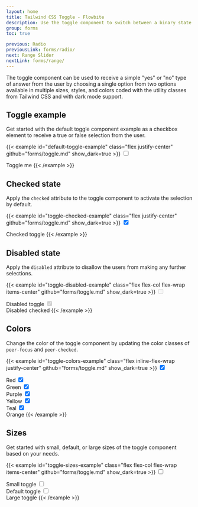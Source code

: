 ```yaml
---
layout: home
title: Tailwind CSS Toggle - Flowbite
description: Use the toggle component to switch between a binary state of true or false using a single click available in multiple sizes, variants, and colors
group: forms
toc: true

previous: Radio
previousLink: forms/radio/
next: Range Slider
nextLink: forms/range/
---
```


The toggle component can be used to receive a simple "yes" or "no" type of answer from the user by choosing a single option from two options available in multiple sizes, styles, and colors coded with the utility classes from Tailwind CSS and with dark mode support.

## Toggle example

Get started with the default toggle component example as a checkbox element to receive a true or false selection from the user.

{{< example id="default-toggle-example" class="flex justify-center" github="forms/toggle.md" show_dark=true >}}
<label class="inline-flex items-center cursor-pointer">
  <input type="checkbox" value="" class="sr-only peer">
  <div class="relative w-11 h-6 bg-gray-200 peer-focus:outline-none peer-focus:ring-4 peer-focus:ring-blue-300 dark:peer-focus:ring-blue-800 rounded-full peer dark:bg-gray-700 peer-checked:after:translate-x-full rtl:peer-checked:after:-translate-x-full peer-checked:after:border-white after:content-[''] after:absolute after:top-[2px] after:start-[2px] after:bg-white after:border-gray-300 after:border after:rounded-full after:h-5 after:w-5 after:transition-all dark:border-gray-600 peer-checked:bg-blue-600"></div>
  <span class="ms-3 text-sm font-medium text-gray-900 dark:text-gray-300">Toggle me</span>
</label>
{{< /example >}}

## Checked state

Apply the `checked` attribute to the toggle component to activate the selection by default.

{{< example id="toggle-checked-example" class="flex justify-center" github="forms/toggle.md" show_dark=true >}}
<label class="inline-flex items-center cursor-pointer">
  <input type="checkbox" value="" class="sr-only peer" checked>
  <div class="relative w-11 h-6 bg-gray-200 rounded-full peer peer-focus:ring-4 peer-focus:ring-blue-300 dark:peer-focus:ring-blue-800 dark:bg-gray-700 peer-checked:after:translate-x-full rtl:peer-checked:after:-translate-x-full peer-checked:after:border-white after:content-[''] after:absolute after:top-0.5 after:start-[2px] after:bg-white after:border-gray-300 after:border after:rounded-full after:h-5 after:w-5 after:transition-all dark:border-gray-600 peer-checked:bg-blue-600"></div>
  <span class="ms-3 text-sm font-medium text-gray-900 dark:text-gray-300">Checked toggle</span>
</label>
{{< /example >}}

## Disabled state

Apply the `disabled` attribute to disallow the users from making any further selections.

{{< example id="toggle-disabled-example" class="flex flex-col flex-wrap items-center" github="forms/toggle.md" show_dark=true >}}
<label class="inline-flex items-center mb-5 cursor-pointer">
  <input type="checkbox" value="" class="sr-only peer" disabled>
  <div class="relative w-11 h-6 bg-gray-200 rounded-full peer dark:bg-gray-700 peer-checked:after:translate-x-full rtl:peer-checked:after:-translate-x-full peer-checked:after:border-white after:content-[''] after:absolute after:top-0.5 after:start-[2px] after:bg-white after:border-gray-300 after:border after:rounded-full after:h-5 after:w-5 after:transition-all dark:border-gray-600 peer-checked:bg-blue-600"></div>
  <span class="ms-3 text-sm font-medium text-gray-400 dark:text-gray-500">Disabled toggle</span>
</label>

<label class="inline-flex items-center cursor-pointer">
  <input type="checkbox" value="" class="sr-only peer" checked disabled>
  <div class="relative w-11 h-6 bg-gray-200 rounded-full peer dark:bg-gray-700 peer-checked:after:translate-x-full rtl:peer-checked:after:-translate-x-full peer-checked:after:border-white after:content-[''] after:absolute after:top-0.5 after:start-[2px] after:bg-white after:border-gray-300 after:border after:rounded-full after:h-5 after:w-5 after:transition-all dark:border-gray-600 peer-checked:bg-blue-600"></div>
  <span class="ms-3 text-sm font-medium text-gray-400 dark:text-gray-500">Disabled checked</span>
</label>
{{< /example >}}

## Colors

Change the color of the toggle component by updating the color classes of `peer-focus` and `peer-checked`.

{{< example id="toggle-colors-example" class="flex inline-flex-wrap justify-center" github="forms/toggle.md" show_dark=true >}}
<label class="inline-flex items-center me-5 cursor-pointer">
  <input type="checkbox" value="" class="sr-only peer" checked>
  <div class="relative w-11 h-6 bg-gray-200 rounded-full peer peer-focus:ring-4 peer-focus:ring-red-300 dark:peer-focus:ring-red-800 dark:bg-gray-700 peer-checked:after:translate-x-full rtl:peer-checked:after:-translate-x-full peer-checked:after:border-white after:content-[''] after:absolute after:top-0.5 after:start-[2px] after:bg-white after:border-gray-300 after:border after:rounded-full after:h-5 after:w-5 after:transition-all dark:border-gray-600 peer-checked:bg-red-600"></div>
  <span class="ms-3 text-sm font-medium text-gray-900 dark:text-gray-300">Red</span>
</label>

<label class="inline-flex items-center me-5 cursor-pointer">
  <input type="checkbox" value="" class="sr-only peer" checked>
  <div class="relative w-11 h-6 bg-gray-200 rounded-full peer dark:bg-gray-700 peer-focus:ring-4 peer-focus:ring-green-300 dark:peer-focus:ring-green-800 peer-checked:after:translate-x-full rtl:peer-checked:after:-translate-x-full peer-checked:after:border-white after:content-[''] after:absolute after:top-0.5 after:start-[2px] after:bg-white after:border-gray-300 after:border after:rounded-full after:h-5 after:w-5 after:transition-all dark:border-gray-600 peer-checked:bg-green-600"></div>
  <span class="ms-3 text-sm font-medium text-gray-900 dark:text-gray-300">Green</span>
</label>

<label class="inline-flex items-center me-5 cursor-pointer">
  <input type="checkbox" value="" class="sr-only peer" checked>
  <div class="relative w-11 h-6 bg-gray-200 rounded-full peer dark:bg-gray-700 peer-focus:ring-4 peer-focus:ring-purple-300 dark:peer-focus:ring-purple-800 peer-checked:after:translate-x-full rtl:peer-checked:after:-translate-x-full peer-checked:after:border-white after:content-[''] after:absolute after:top-0.5 after:start-[2px] after:bg-white after:border-gray-300 after:border after:rounded-full after:h-5 after:w-5 after:transition-all dark:border-gray-600 peer-checked:bg-purple-600"></div>
  <span class="ms-3 text-sm font-medium text-gray-900 dark:text-gray-300">Purple</span>
</label>

<label class="inline-flex items-center me-5 cursor-pointer">
  <input type="checkbox" value="" class="sr-only peer" checked>
  <div class="relative w-11 h-6 bg-gray-200 rounded-full peer dark:bg-gray-700 peer-focus:ring-4 peer-focus:ring-yellow-300 dark:peer-focus:ring-yellow-800 peer-checked:after:translate-x-full rtl:peer-checked:after:-translate-x-full peer-checked:after:border-white after:content-[''] after:absolute after:top-0.5 after:start-[2px] after:bg-white after:border-gray-300 after:border after:rounded-full after:h-5 after:w-5 after:transition-all dark:border-gray-600 peer-checked:bg-yellow-400"></div>
  <span class="ms-3 text-sm font-medium text-gray-900 dark:text-gray-300">Yellow</span>
</label>

<label class="inline-flex items-center me-5 cursor-pointer">
  <input type="checkbox" value="" class="sr-only peer" checked>
  <div class="relative w-11 h-6 bg-gray-200 rounded-full peer dark:bg-gray-700 peer-focus:ring-4 peer-focus:ring-teal-300 dark:peer-focus:ring-teal-800 peer-checked:after:translate-x-full rtl:peer-checked:after:-translate-x-full peer-checked:after:border-white after:content-[''] after:absolute after:top-0.5 after:start-[2px] after:bg-white after:border-gray-300 after:border after:rounded-full after:h-5 after:w-5 after:transition-all dark:border-gray-600 peer-checked:bg-teal-600"></div>
  <span class="ms-3 text-sm font-medium text-gray-900 dark:text-gray-300">Teal</span>
</label>

<label class="inline-flex items-center me-5 cursor-pointer">
  <input type="checkbox" value="" class="sr-only peer" checked>
  <div class="relative w-11 h-6 bg-gray-200 rounded-full peer dark:bg-gray-700 peer-focus:ring-4 peer-focus:ring-orange-300 dark:peer-focus:ring-orange-800 peer-checked:after:translate-x-full rtl:peer-checked:after:-translate-x-full peer-checked:after:border-white after:content-[''] after:absolute after:top-0.5 after:start-[2px] after:bg-white after:border-gray-300 after:border after:rounded-full after:h-5 after:w-5 after:transition-all dark:border-gray-600 peer-checked:bg-orange-500"></div>
  <span class="ms-3 text-sm font-medium text-gray-900 dark:text-gray-300">Orange</span>
</label>
{{< /example >}}

## Sizes

Get started with small, default, or large sizes of the toggle component based on your needs.

{{< example id="toggle-sizes-example" class="flex flex-col flex-wrap items-center" github="forms/toggle.md" show_dark=true >}}
<label class="inline-flex items-center mb-5 cursor-pointer">
  <input type="checkbox" value="" class="sr-only peer">
  <div class="relative w-9 h-5 bg-gray-200 peer-focus:outline-none peer-focus:ring-4 peer-focus:ring-blue-300 dark:peer-focus:ring-blue-800 rounded-full peer dark:bg-gray-700 peer-checked:after:translate-x-full rtl:peer-checked:after:-translate-x-full peer-checked:after:border-white after:content-[''] after:absolute after:top-[2px] after:start-[2px] after:bg-white after:border-gray-300 after:border after:rounded-full after:h-4 after:w-4 after:transition-all dark:border-gray-600 peer-checked:bg-blue-600"></div>
  <span class="ms-3 text-sm font-medium text-gray-900 dark:text-gray-300">Small toggle</span>
</label>

<label class="inline-flex items-center mb-5 cursor-pointer">
  <input type="checkbox" value="" class="sr-only peer">
  <div class="relative w-11 h-6 bg-gray-200 peer-focus:outline-none peer-focus:ring-4 peer-focus:ring-blue-300 dark:peer-focus:ring-blue-800 rounded-full peer dark:bg-gray-700 peer-checked:after:translate-x-full rtl:peer-checked:after:-translate-x-full peer-checked:after:border-white after:content-[''] after:absolute after:top-[2px] after:start-[2px] after:bg-white after:border-gray-300 after:border after:rounded-full after:h-5 after:w-5 after:transition-all dark:border-gray-600 peer-checked:bg-blue-600"></div>
  <span class="ms-3 text-sm font-medium text-gray-900 dark:text-gray-300">Default toggle</span>
</label>

<label class="inline-flex items-center cursor-pointer">
  <input type="checkbox" value="" class="sr-only peer">
  <div class="relative w-14 h-7 bg-gray-200 peer-focus:outline-none peer-focus:ring-4 peer-focus:ring-blue-300 dark:peer-focus:ring-blue-800 rounded-full peer dark:bg-gray-700 peer-checked:after:translate-x-full rtl:peer-checked:after:-translate-x-full peer-checked:after:border-white after:content-[''] after:absolute after:top-0.5 after:start-[4px] after:bg-white after:border-gray-300 after:border after:rounded-full after:h-6 after:w-6 after:transition-all dark:border-gray-600 peer-checked:bg-blue-600"></div>
  <span class="ms-3 text-sm font-medium text-gray-900 dark:text-gray-300">Large toggle</span>
</label>
{{< /example >}}